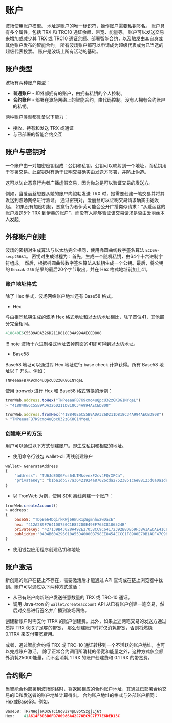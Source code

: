 # 账户

波场使用账户模型。
地址是账户的唯一标识符，操作账户需要私钥签名。
账户具有多个属性，包括 TRX 和 TRC10 通证余额、带宽、能量等。
账户可以发送交易来增加或减少其 TRX 或 TRC10 通证余额、部署智能合约，以及触发由其自身或其他账户发布的智能合约。
所有波场账户都可以申请成为超级代表或为已当选的超级代表投票。
账户是波场上所有活动的基础。

## 账户类型

波场有两种账户类型：

- **普通账户** - 即外部拥有的账户，由拥有私钥的个人控制。
- **合约账户** - 部署在波场网络上的智能合约，由代码控制。没有人拥有合约账户的私钥。

两种账户类型都具备以下能力：

- 接收、持有和发送 TRX 或通证
- 与已部署的智能合约交互

## 账户与密钥对

一个账户由一对加密密钥组成：公钥和私钥。公钥可以映射到一个地址，而私钥用于签署交易。此密钥对有助于证明交易确实由发送方签署，并防止伪造。

这可以防止恶意行为者广播虚假交易，因为你总是可以验证交易的发送方。

例如，当爱丽丝想要从她的账户向鲍勃发送 TRX 时，她需要创建一笔交易并将其发送到波场网络进行验证。
通过密钥对，爱丽丝可以证明交易请求确实由她发起。
如果没有加密机制，恶意行为者伊芙可能会公开广播类似请求：“从爱丽丝的账户发送5个 TRX 到伊芙的账户”，而没有人能够验证该交易请求是否由爱丽丝本人发起。

## 外部账户创建

波场的密钥对生成算法与以太坊完全相同，使用椭圆曲线数字签名算法 `ECDSA-secp256k1`。
密钥对生成过程为：首先，生成一个随机私钥，由64个十六进制字符组成。
然后，根据椭圆曲线数字签名算法从私钥生成一个公钥。最后，将公钥的 `Keccak-256` 结果的最后20个字节取出，并在 Hex 格式地址前加上41。

### 账户地址格式

除了 Hex 格式，波场网络账户地址还有 Base58 格式。

- Hex

与由相同私钥生成的波场 Hex 格式地址和以太坊地址相比，除了首位41，其他部分完全相同。

```javascript
418840E6C55B9ADA326D211D818C34A994AECED808
```

!!! note
    波场十六进制格式地址去掉前面的41即可得到以太坊地址。

- Base58

Base58 地址可以通过对 Hex 地址进行 base check 计算获得。所有 Base58 地址以 T 开头。例如：

```javascript
TNPeeaaFB7K9cmo4uQpcU32zGK8G1NYqeL
```

使用 tronweb 进行 Hex 和 Base58 格式转换的示例：

```javascript
tronWeb.address.toHex("TNPeeaaFB7K9cmo4uQpcU32zGK8G1NYqeL")
> "418840E6C55B9ADA326D211D818C34A994AECED808"

tronWeb.address.fromHex("418840E6C55B9ADA326D211D818C34A994AECED808")
> "TNPeeaaFB7K9cmo4uQpcU32zGK8G1NYqeL"
```

### 创建帐户的方法

用户可以通过以下方式创建账户。即生成私钥和相应的地址。

- 使用命令行钱包 wallet-cli 离线创建账户

```javascript
wallet> GenerateAddress
{
    "address": "TU6JdEDQGPus64LTMksvnxF2cv4FQrXPCa",
    "privateKey": "b1ba1db577a36421924a87026cda27523851c6e88123d0a0a1def9a974376176"
}
```

- 以 TronWeb 为例，使用 SDK 离线创建一个账户：

```javascript
tronWeb.createAccount()
> address:
{
    base58: "TDpBe64DqirkKWj6HWuR1pWgmnhw2wDacE"
    hex: "412A2B9F7641D0750C1E822D0E49EF765C8106524B"
    privateKey: "427139B43028A492E2705BCC9C64172392B8DB59F3BA1AEDAE41C88924960091"
    publicKey:"0404B604296010A55D40000B798EE8454ECCC1F8900E70B1ADF47C9887625D8BAE3866351A6FA0B5370623268410D33D345F63344121455849C9C28F9389ED9731"
}
```

- 使用钱包应用程序创建私钥和地址

## 账户激活

新创建的账户在链上不存在，需要激活后才能通过 API 查询或在链上浏览器中找到。账户可以通过以下两种方式激活：

- 从已有账户向新账户发送任意数量的 TRX 或 TRC-10 通证。
- 调用 Java-tron 的 `wallet/createaccount` API 从已有账户创建一笔交易，然后对交易进行签名并广播到波场网络。

创建新账户时需支付 1TRX 的账户创建费。此外，如果上述两笔交易的发送方通过质押 TRX 获取了足够的带宽，
那么创建账户时将仅消耗带宽，否则将燃烧 0.1TRX 来支付带宽费用。

或者，通过智能合约将 TRX 或 TRC-10 通证转移到一个不活跃的账户地址，也可以完成账户激活。
除了正常合约调用所消耗的带宽和能量之外，这种方式仅会额外消耗25000能量，而不会消耗 1TRX 的账户创建费和 0.1TRX 的带宽费。



## 合约账户

当智能合约部署到波场网络时，将返回相应的合约账户地址，其通过已部署合约交易的ID和发送者的账户地址计算得出。
合约账户地址的格式与外部账户相同：Hex或Base58。例如，

```javascript
Base58: TR7NHqjeKQxGTCi8q8ZY4pL8otSzgjLj6t
Hex:    41A614F803B6FD780986A42C78EC9C7F77E6DED13C
```

